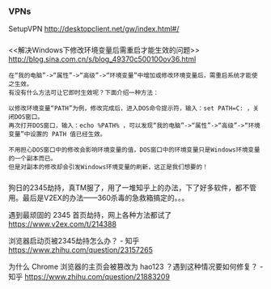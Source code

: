 

### VPNs

SetupVPN
http://desktopclient.net/gw/index.html#/

###

<<解决Windows下修改环境变量后需重启才能生效的问题>>
http://blog.sina.com.cn/s/blog_49370c500100ov36.html
```
在“我的电脑”->“属性”->“高级”->“环境变量”中增加或修改环境变量后，需重启系统才能使之生效。
有没有什么方法可让它即时生效呢？下面介绍一种方法：

以修改环境变量“PATH”为例，修改完成后，进入DOS命令提示符，输入：set PATH=C: ，关闭DOS窗口。
再次打开DOS窗口，输入：echo %PATH% ，可以发现“我的电脑”->“属性”->“高级”->“环境变量”中设置的 PATH 值已经生效。

不用担心DOS窗口中的修改会影响环境变量的值，DOS窗口中的环境变量只是Windows环境变量的一个副本而已。
但是对副本的修改却会引发Windows环境变量的刷新，这正是我们想要的！
```

###

狗日的2345劫持，真TM服了，用了一堆知乎上的办法，下了好多软件，都不管用。最后是V2EX的办法——360杀毒的急救箱搞定的。。。

遇到最顽固的 2345 首页劫持，网上各种方法都试了
https://www.v2ex.com/t/214388

浏览器启动页被2345劫持怎么办？ - 知乎
https://www.zhihu.com/question/23157265

为什么 Chrome 浏览器的主页会被篡改为 hao123 ？遇到这种情况要如何修复？ - 知乎
https://www.zhihu.com/question/21883209
